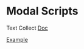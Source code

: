 # Modal Scripts

Text Collect [Doc](https://github.com/nickclaeboe/scratchOpz/blob/main/Modals/textCollectPopUpModal.js.html.md)

[Example](https://districtatlanta.com)
